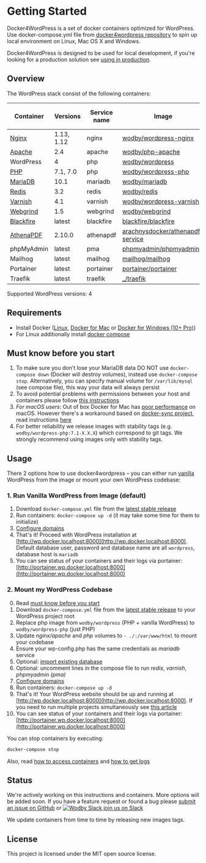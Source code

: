 # Getting Started

Docker4WordPress is a set of docker containers optimized for WordPress. Use docker-compose.yml file from [docker4wordpress repository](https://github.com/wodby/docker4wordpress) to spin up local environment on Linux, Mac OS X and Windows. 

Docker4WordPress is designed to be used for local development, if you're looking for a production solution see [using in production](production.md). 

## Overview

The WordPress stack consist of the following containers:

[wodby/wordpress-nginx]: https://github.com/wodby/wordpress-nginx
[wodby/php-apache]: https://github.com/wodby/php-apache
[wodby/wordpress]: https://github.com/wodby/wordpress
[wodby/wordpress-php]: https://github.com/wodby/wordpress-php
[wodby/mariadb]: https://github.com/wodby/mariadb
[wodby/redis]: https://github.com/wodby/redis
[wodby/wordpress-varnish]: https://github.com/wodby/wordpress-varnish
[wodby/webgrind]: https://hub.docker.com/r/wodby/webgrind
[blackfire/blackfire]: https://hub.docker.com/r/blackfire/blackfire
[arachnysdocker/athenapdf-service]: https://hub.docker.com/r/arachnysdocker/athenapdf-service
[phpmyadmin/phpmyadmin]: https://hub.docker.com/r/phpmyadmin/phpmyadmin
[mailhog/mailhog]: https://hub.docker.com/r/mailhog/mailhog
[portainer/portainer]: https://hub.docker.com/r/portainer/portainer
[_/traefik]: https://hub.docker.com/_/traefik
[Nginx]: containers/nginx.md
[Apache]: containers/apache.md
[PHP]: containers/php.md
[MariaDB]: containers/mariadb.md
[Redis]: containers/redis.md
[Varnish]: containers/varnish.md
[Webgrind]: containers/webgrind.md
[Blackfire]: containers/blackfire.md
[AthenaPDF]: containers/athenapdf.md

| Container   | Versions   | Service name | Image                              | Enabled by default |
| ----------- | ---------- | ------------ | ---------------------------------- | ------------------ |
| [Nginx]     | 1.13, 1.12 | nginx        | [wodby/wordpress-nginx]            | ✓                  |
| [Apache]    | 2.4        | apache       | [wodby/php-apache]                 |                    |
| WordPress   | 4          | php          | [wodby/wordpress]                  | ✓                  |
| [PHP]       | 7.1, 7.0   | php          | [wodby/wordpress-php]              |                    |
| [MariaDB]   | 10.1       | mariadb      | [wodby/mariadb]                    | ✓                  |
| [Redis]     | 3.2        | redis        | [wodby/redis]                      |                    |
| [Varnish]   | 4.1        | varnish      | [wodby/wordpress-varnish]          |                    |
| [Webgrind]  | 1.5        | webgrind     | [wodby/webgrind]                   |                    |
| [Blackfire] | latest     | blackfire    | [blackfire/blackfire]              |                    |
| [AthenaPDF] | 2.10.0     | athenapdf    | [arachnysdocker/athenapdf-service] |                    |
| phpMyAdmin  | latest     | pma          | [phpmyadmin/phpmyadmin]            |                    |
| Mailhog     | latest     | mailhog      | [mailhog/mailhog]                  | ✓                  |
| Portainer   | latest     | portainer    | [portainer/portainer]              | ✓                  |
| Traefik     | latest     | traefik      | [_/traefik]                        | ✓                  |

Supported WordPress versions: 4

## Requirements

* Install Docker ([Linux](https://docs.docker.com/engine/installation), [Docker for Mac](https://docs.docker.com/engine/installation/mac) or [Docker for Windows (10+ Pro)](https://docs.docker.com/engine/installation/windows))
* For Linux additionally install [docker compose](https://docs.docker.com/compose/install)

## Must know before you start

1. To make sure you don't lose your MariaDB data DO NOT use `docker-compose down` (Docker will destroy volumes), instead use `docker-compose stop`. Alternatively, you can specify manual volume for `/var/lib/mysql` (see compose file), this way your data will always persist 
2. To avoid potential problems with permissions between your host and containers please follow [this instructions](permissions.md)
3. _For macOS users_: Out of box Docker for Mac has [poor performance](https://github.com/Wodby/docker4wordpress/issues/4) on macOS. However there's a workaround based on [docker-sync project](https://github.com/EugenMayer/docker-sync/), read instructions [here](macos.md)
4. For better reliability we release images with stability tags (e.g. `wodby/wordpress-php:7.1-X.X.X`) which correspond to git tags. We strongly recommend using images only with stability tags. 

## Usage 

There 2 options how to use docker4wordpress – you can either run [vanilla](https://en.wikipedia.org/wiki/Vanilla_software) WordPress from the image or mount your own WordPress codebase:

### 1. Run Vanilla WordPress from Image (default)

1. Download `docker-compose.yml` file from the [latest stable release](https://github.com/wodby/docker4wordpress/releases)
2. Run containers: `docker-compose up -d` (it may take some time for them to initialize) 
3. [Configure domains](domains.md) 
4. That's it! Proceed with WordPress installation at [http://wp.docker.localhost:8000](http://wp.docker.localhost:8000). Default database user, password and database name are all `wordpress`, database host is `mariadb`
5. You can see status of your containers and their logs via portainer: [http://portainer.wp.docker.localhost:8000](http://portainer.wp.docker.localhost:8000)

### 2. Mount my WordPress Codebase

0. Read [must know before you start](#must-know-before-you-start)
1. Download `docker-compose.yml` file from the [latest stable release](https://github.com/wodby/docker4wordpress/releases) to your WordPress project root
2. Replace php image from `wodby/wordpress` (PHP + vanilla WordPress) to `wodby/wordpress-php` (just PHP)
3. Update _nginx/apache_ and _php_ volumes to `- ./:/var/www/html` to mount your codebase
4. Ensure your wp-config.php has the same credentials as _mariadb_ service 
5. Optional: [import existing database](containers/mariadb.md#import-existing-database)
7. Optional: uncomment lines in the compose file to run _redis_, _varnish_, _phpmyadmin (pma)_ 
8. [Configure domains](domains.md)
9. Run containers: `docker-compose up -d`
10. That's it! Your WordPress website should be up and running at [http://wp.docker.localhost:8000](http://wp.docker.localhost:8000). If you need to run multiple projects simultaneously see [this article](multiple-projects.md)
11. You can see status of your containers and their logs via portainer: [http://portainer.wp.docker.localhost:8000](http://portainer.wp.docker.localhost:8000)

You can stop containers by executing:
```bash
docker-compose stop
```

Also, read [how to access containers](access.md) and [how to get logs](logs.md)

## Status

We're actively working on this instructions and containers. More options will be added soon. If you have a feature request or found a bug please [submit an issue on GitHub](https://github.com/wodby/docker4wordpress/issues/new) or [![Wodby Slack](https://www.google.com/s2/favicons?domain=www.slack.com) join us on Slack](https://slack.wodby.com/)

We update containers from time to time by releasing new images tags.

## License

This project is licensed under the MIT open source license.
